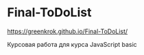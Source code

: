 # Final-ToDoList
https://greenkrok.github.io/Final-ToDoList/

Курсовая работа для курса JavaScript basic

